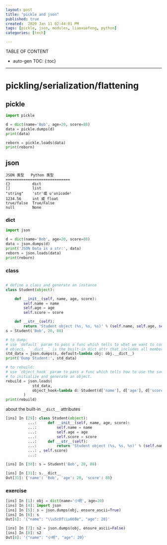 ```yaml
---
layout: post
title: "pickle and json"
published: true
created:  2020 Jan 11 02:44:01 PM
tags: [pickle, json, modules, liaoxuefeng, python]
categories: [tech]

---
```


TABLE OF CONTENT

* auto-gen TOC:
{:toc}

- - -

# pickling/serialization/flattening

## pickle

```python
import pickle

d = dict(name='Bob', age=20, score=88)
data = pickle.dumps(d)
print(data)

reborn = pickle.loads(data)
print(reborn)
```

## json

    JSON 类型   Python 类型
    =============================
    {}          dict
    []          list
    "string"    'str'或 u'unicode'
    1234.56     int 或 float
    true/false  True/False
    null        None


### dict

```python
import json

d = dict(name='Bob', age=20, score=88)
data = json.dumps(d)
print('JSON Data is a str:', data)
reborn = json.loads(data)
print(reborn)
```

### class

```python

# define a class and generate an instance
class Student(object):

    def __init__(self, name, age, score):
        self.name = name
        self.age = age
        self.score = score

    def __str__(self):
        return 'Student object (%s, %s, %s)' % (self.name, self.age, self.score)
s = Student('Bob', 20, 88)

# to dump:
# use `default` param to pass a func which tells to what we want to convert the
# object. `__dict__` is the built-in dict attr that includes all member info
std_data = json.dumps(s, default=lambda obj: obj.__dict__)
print('Dump Student:', std_data)

# to rebuild:
# use `object_hook` param to pass a func which tells how to use the saved data
# to initialize and generate an object.
rebuild = json.loads(
            std_data,
            object_hook=lambda d: Student(d['name'], d['age'], d['score'])
        )
print(rebuild)
```

about the built-in `__dict__` attributes

```python
[ins] In [29]: class Student(object):
          ...:     def __init__(self, name, age, score):
          ...:         self.name = name
          ...:         self.age = age
          ...:         self.score = score
          ...:     def __str__(self):
          ...:         return 'Student object (%s, %s, %s)' % (self.name, self.age
          ...: , self.score)
          ...:

[ins] In [30]: s = Student('Bob', 20, 88)

[ins] In [31]: s.__dict__
Out[31]: {'name': 'Bob', 'age': 20, 'score': 88}
```

### exercise

```python
[ins] In [1]: obj = dict(name='小明', age=20)
[ins] In [4]: import json
[ins] In [5]: s = json.dumps(obj, ensure_ascii=True)
[ins] In [6]: s
Out[6]: '{"name": "\\u5c0f\\u660e", "age": 20}'

[ins] In [7]: s2 = json.dumps(obj, ensure_ascii=False)
[ins] In [8]: s2
Out[8]: '{"name": "小明", "age": 20}'
```


